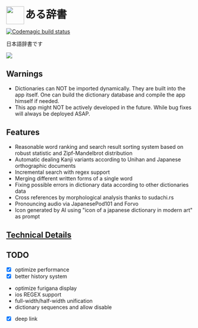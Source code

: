 <h1><img align="left" src="icon.png" width="48px">ある辞書</h1>

[![Codemagic build status](https://api.codemagic.io/apps/62d0c7c9b2128b2e5dbb1002/default-workflow/status_badge.svg)](https://codemagic.io/apps/62d0c7c9b2128b2e5dbb1002/default-workflow/latest_build)

日本語辞書です

<img src="example.gif">

## Warnings
- Dictionaries can NOT be imported dynamically. They are built into the app itself. One can build the dictionary database and compile the app himself if needed.
- This app might NOT be actively developed in the future. While bug fixes will always be deployed ASAP. 

## Features
- Reasonable word ranking and search result sorting system based on robust statistic and Zipf-Mandelbrot distribution
- Automatic dealing Kanji variants according to Unihan and Japanese orthographic documents
- Incremental search with regex support
- Merging different written forms of a single word
- Fixing possible errors in dictionary data according to other dictionaries data
- Cross references by morphological analysis thanks to sudachi.rs
- Pronouncing audio via JapanesePod101 and Forvo
- Icon generated by AI using "icon of a japanese dictionary in modern art" as prompt

## [Technical Details](docs/technical-details.md)

## TODO
- [x] optimize performance
- [x] better history system
- optimize furigana display
- ios REGEX support
- full-width/half-width unification
- dictionary sequences and allow disable
- [x] deep link